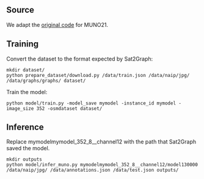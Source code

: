 Source
------

We adapt the [original code](https://github.com/songtaohe/Sat2Graph) for MUNO21.


Training
--------

Convert the dataset to the format expected by Sat2Graph:

	mkdir dataset/
	python prepare_dataset/download.py /data/train.json /data/naip/jpg/ /data/graphs/graphs/ dataset/

Train the model:

	python model/train.py -model_save mymodel -instance_id mymodel -image_size 352 -osmdataset dataset/


Inference
---------

Replace mymodelmymodel_352_8__channel12 with the path that Sat2Graph saved the model.

	mkdir outputs
	python model/infer_muno.py mymodelmymodel_352_8__channel12/model130000 /data/naip/jpg/ /data/annotations.json /data/test.json outputs/
